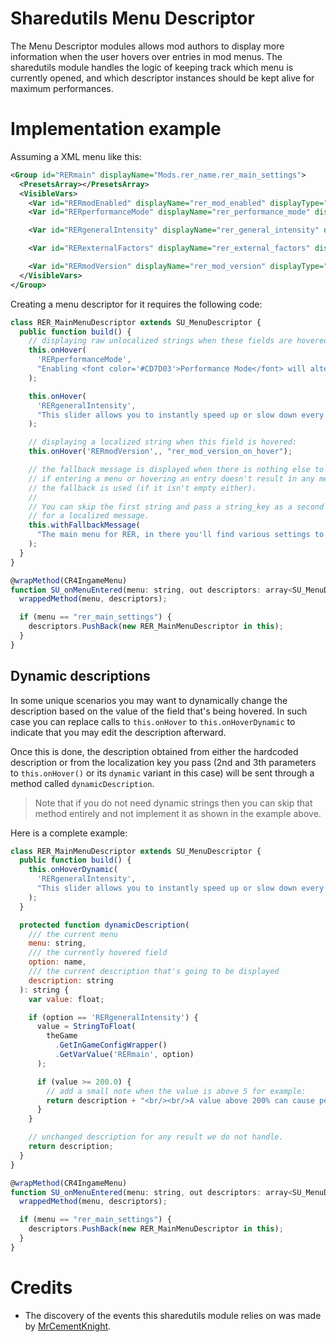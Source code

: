 # Sharedutils Menu Descriptor
The Menu Descriptor modules allows mod authors to display more information when
the user hovers over entries in mod menus. The sharedutils module handles the logic
of keeping track which menu is currently opened, and which descriptor instances
should be kept alive for maximum performances.

# Implementation example
Assuming a XML menu like this:
```xml
<Group id="RERmain" displayName="Mods.rer_name.rer_main_settings">
  <PresetsArray></PresetsArray>
  <VisibleVars>
    <Var id="RERmodEnabled" displayName="rer_mod_enabled" displayType="TOGGLE"></Var>
    <Var id="RERperformanceMode" displayName="rer_performance_mode" displayType="TOGGLE"></Var>

    <Var id="RERgeneralIntensity" displayName="rer_general_intensity" displayType="SLIDER;0;500;500"/>

    <Var id="RERexternalFactors" displayName="rer_external_factors" displayType="SLIDER;0;10;10"/>

    <Var id="RERmodVersion" displayName="rer_mod_version" displayType="SLIDER;0;100;10000"></Var>
  </VisibleVars>
</Group>
```

Creating a menu descriptor for it requires the following code:
```js
class RER_MainMenuDescriptor extends SU_MenuDescriptor {
  public function build() {
    // displaying raw unlocalized strings when these fields are hovered:
    this.onHover(
      'RERperformanceMode',
      "Enabling <font color='#CD7D03'>Performance Mode</font> will alter how the mod operates to focus even more on performances, sometimes by ignoring the values from the menu to use pre-defined ones, or by disabling features like the Ecosystem for a smoother experience at the cost of immersion.<br/><br/>Changes to the option requires a reload of the save to take effect."
    );

    this.onHover(
      'RERgeneralIntensity',
      "This slider allows you to instantly speed up or slow down every system in the mod at once, the values of each individual system are then multiplied by the % you specify here.<br/><br/>If you feel like there is too much happening then turning it down to 50% is the way to go, or if you'd like more of what the mod offers then turning it up to 200% will do exactly that."
    );

    // displaying a localized string when this field is hovered:
    this.onHover('RERmodVersion',, "rer_mod_version_on_hover");

    // the fallback message is displayed when there is nothing else to display,
    // if entering a menu or hovering an entry doesn't result in any message then
    // the fallback is used (if it isn't empty either).
    //
    // You can skip the first string and pass a string_key as a second parameter
    // for a localized message.
    this.withFallbackMessage(
      "The main menu for RER, in there you'll find various settings to initialize the mod, turn it off, or quickly scale up/down the intensity of every system it offers."
    );
  }
}

@wrapMethod(CR4IngameMenu)
function SU_onMenuEntered(menu: string, out descriptors: array<SU_MenuDescriptor>) {
  wrappedMethod(menu, descriptors);

  if (menu == "rer_main_settings") {
    descriptors.PushBack(new RER_MainMenuDescriptor in this);
  }
}
```

## Dynamic descriptions
In some unique scenarios you may want to dynamically change the description
based on the value of the field that's being hovered. In such case you can
replace calls to `this.onHover` to `this.onHoverDynamic` to indicate that you may edit the description afterward.

Once this is done, the description obtained from either the hardcoded description or from the localization key you pass (2nd and 3th parameters to `this.onHover()` or its `dynamic` variant in this case) will be sent through a method called `dynamicDescription`.

> Note that if you do not need dynamic strings then you can skip that method entirely and not implement it as shown in the example above.

Here is a complete example:
```js
class RER_MainMenuDescriptor extends SU_MenuDescriptor {
  public function build() {
    this.onHoverDynamic(
      'RERgeneralIntensity',
      "This slider allows you to instantly speed up or slow down every system in the mod at once, the values of each individual system are then multiplied by the % you specify here.<br/><br/>If you feel like there is too much happening then turning it down to 50% is the way to go, or if you'd like more of what the mod offers then turning it up to 200% will do exactly that."
    );
  }

  protected function dynamicDescription(
    /// the current menu
    menu: string,
    /// the currently hovered field
    option: name,
    /// the current description that's going to be displayed
    description: string
  ): string {
    var value: float;

    if (option == 'RERgeneralIntensity') {
      value = StringToFloat(
        theGame
          .GetInGameConfigWrapper()
          .GetVarValue('RERmain', option)
      );

      if (value >= 200.0) {
        // add a small note when the value is above 5 for example:
        return description + "<br/><br/>A value above 200% can cause performance issues due to the amount of spawned enemies, adjust encounter settings accordingly.";
      }
    }

    // unchanged description for any result we do not handle.
    return description;
  }
}

@wrapMethod(CR4IngameMenu)
function SU_onMenuEntered(menu: string, out descriptors: array<SU_MenuDescriptor>) {
  wrappedMethod(menu, descriptors);

  if (menu == "rer_main_settings") {
    descriptors.PushBack(new RER_MainMenuDescriptor in this);
  }
}
```

# Credits
- The discovery of the events this sharedutils module relies on was made by [MrCementKnight](https://next.nexusmods.com/profile/MrCementKnight?gameId=952).